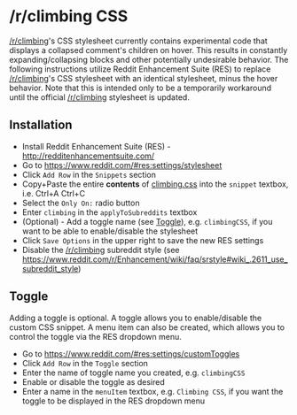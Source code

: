 # /r/climbing CSS
[/r/climbing](https://www.reddit.com/r/climbing/)'s CSS stylesheet currently contains experimental code that displays a collapsed comment's children on hover.  This results in constantly expanding/collapsing blocks and other potentially undesirable behavior.  The following instructions utilize Reddit Enhancement Suite (RES) to replace [/r/climbing](https://www.reddit.com/r/climbing/)'s CSS stylesheet with an identical stylesheet, minus the hover behavior.  Note that this is intended only to be a temporarily workaround until the official [/r/climbing](https://www.reddit.com/r/climbing/) stylesheet is updated.

## Installation

  * Install Reddit Enhancement Suite (RES) - http://redditenhancementsuite.com/
  * Go to https://www.reddit.com/#res:settings/stylesheet
  * Click `Add Row` in the `Snippets` section
  * Copy+Paste the entire **contents** of [climbing.css](https://raw.githubusercontent.com/zombull/reddit-climbing/master/climbing.css) into the `snippet` textbox, i.e. Ctrl+A Ctrl+C
  * Select the `Only On:` radio button
  * Enter `climbing` in the `applyToSubreddits` textbox
  * (Optional) - Add a toggle name (see [Toggle](#toggle)), e.g. `climbingCSS`, if you want to be able to enable/disable the stylesheet
  * Click `Save Options` in the upper right to save the new RES settings
  * Disable the [/r/climbing](https://www.reddit.com/r/climbing/) subreddit style (see https://www.reddit.com/r/Enhancement/wiki/faq/srstyle#wiki_.2611_use_subreddit_style)

## Toggle
Adding a toggle is optional.  A toggle allows you to enable/disable the custom CSS snippet.  A menu item can also be created, which allows you to control the toggle via the RES dropdown menu.

  * Go to https://www.reddit.com/#res:settings/customToggles
  * Click `Add Row` in the `Toggle` section
  * Enter the name of toggle name you created, e.g. `climbingCSS`
  * Enable or disable the toggle as desired
  * Enter a name in the `menuItem` textbox, e.g. `Climbing CSS`, if you want the toggle to be displayed in the RES dropdown menu